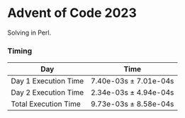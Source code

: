 # Advent of Code 2023

Solving in Perl.

### Timing

| Day                  | Time                  |
| -------------------- | --------------------- |
| Day 1 Execution Time | 7.40e-03s ± 7.01e-04s |
| Day 2 Execution Time | 2.34e-03s ± 4.94e-04s |
| Total Execution Time | 9.73e-03s ± 8.58e-04s |
